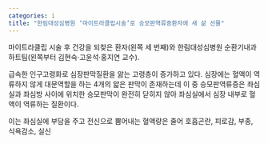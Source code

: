 ```yaml
---
categories: i
title: "한림대성심병원 ‘마이트라클립시술’로 승모판역류증환자에 새 삶 선물"
---
```

마이트라클립 시술 후 건강을 되찾은 환자(왼쪽 세 번째)와 한림대성심병원 순환기내과 하트팀(왼쪽부터 김현숙&middot;고윤석&middot;홍지연 교수).



급속한 인구고령화로 심장판막질환을 앓는 고령층이 증가하고 있다. 심장에는 혈액이 역류하지 않게 대문역할을 하는 4개의 얇은 판막이 존재하는데 이 중 승모판역류증은 좌심실과 좌심방 사이에 위치한 승모판막이 완전히 닫히지 않아 좌심실에서 심장 내부로 혈액이 역류하는 질환이다.

이는 좌심실에 부담을 주고 전신으로 뿜어내는 혈액량은 줄어 호흡곤란, 피로감, 부종, 식욕감소, 실신
